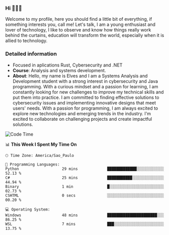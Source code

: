 


### Hi 🙋🏽‍♂️

Welcome to my profile, here you should find a little bit of everything, if something interests you, call me! Let's talk,
I am a young enthusiast and lover of technology, I like to observe and know how things really work behind the curtains, 
education will transform the world, especially when it is allied to technology.

### Detailed information
* Focused in aplications Rust, Cybersecurity and .NET
* **Course**: Analysis and systems development.
* **About**: Hello, my name is Elves and I am a Systems Analysis and Development student with a strong interest in cybersecurity and Java programming. With a curious mindset and a passion for learning, I am constantly looking for new challenges to improve my technical skills and put them into practice. I am committed to finding effective solutions to cybersecurity issues and implementing innovative designs that meet users' needs. With a passion for programming, I am always excited to explore new technologies and emerging trends in the industry. I'm excited to collaborate on challenging projects and create impactful solutions.

<!--START_SECTION:waka-->
![Code Time](http://img.shields.io/badge/Code%20Time-222%20hrs%2040%20mins-blue)

📊 **This Week I Spent My Time On** 

```text
🕑︎ Time Zone: America/Sao_Paulo

💬 Programming Languages: 
Python                   29 mins             █████████████░░░░░░░░░░░░   52.13 % 
C#                       25 mins             ███████████░░░░░░░░░░░░░░   44.94 % 
Binary                   1 min               █░░░░░░░░░░░░░░░░░░░░░░░░   02.73 % 
CSHTML                   0 secs              ░░░░░░░░░░░░░░░░░░░░░░░░░   00.20 % 

💻 Operating System: 
Windows                  48 mins             ██████████████████████░░░   86.25 % 
WSL                      7 mins              ███░░░░░░░░░░░░░░░░░░░░░░   13.75 % 
```


<!--END_SECTION:waka-->


